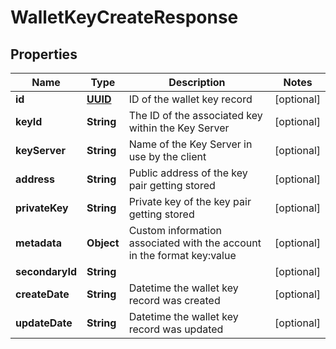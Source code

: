 
# WalletKeyCreateResponse

## Properties
Name | Type | Description | Notes
------------ | ------------- | ------------- | -------------
**id** | [**UUID**](UUID.md) | ID of the wallet key record |  [optional]
**keyId** | **String** | The ID of the associated key within the Key Server |  [optional]
**keyServer** | **String** | Name of the Key Server in use by the client |  [optional]
**address** | **String** | Public address of the key pair getting stored |  [optional]
**privateKey** | **String** | Private key of the key pair getting stored |  [optional]
**metadata** | **Object** | Custom information associated with the account in the format key:value |  [optional]
**secondaryId** | **String** |  |  [optional]
**createDate** | **String** | Datetime the wallet key record was created |  [optional]
**updateDate** | **String** | Datetime the wallet key record was updated |  [optional]



